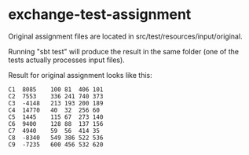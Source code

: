 # exchange-test-assignment

Original assignment files are located in src/test/resources/input/original.

Running "sbt test" will produce the result in the same folder (one of the tests actually processes input files).

Result for original assignment looks like this:

```text
C1	8085	100	81	406	101
C2	7553	336	241	740	373
C3	-4148	213	193	200	189
C4	14770	40	32	256	60
C5	1445	115	67	273	140
C6	9400	128	88	137	156
C7	4940	59	56	414	35
C8	-8340	549	386	522	536
C9	-7235	600	456	532	620
```
